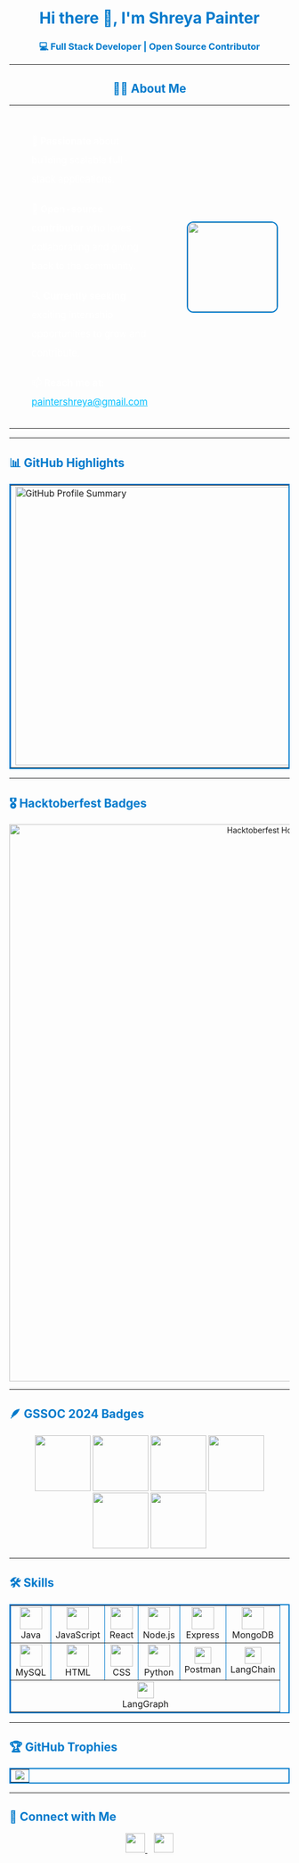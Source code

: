 <h1 align="center" style="color:#007acc;">Hi there 👋, I'm Shreya Painter</h1>
<h3 align="center" style="color:#007acc;">💻 Full Stack Developer | Open Source Contributor</h3>

---

<h2 align="center" style="color:#007acc;">👩‍💻 About Me</h2>

<table width="100%" cellspacing="0" cellpadding="0"  ">
  <tr>
    <td width="800em" align="left" valign="top" style="padding: 30px 40px; font-size: 17px; line-height: 2; color: #ffffff;">
      <p style="margin-bottom: 20px;">🚀 <strong>Passionate</strong> about building scalable full-stack applications.</p>
      <p style="margin-bottom: 20px;">🌱 <strong>Open-source contributor</strong> who loves collaborating and giving back to the community.</p>
      <p style="margin-bottom: 20px;">🔍 <strong>Currently seeking</strong> exciting internship opportunities to grow and contribute.</p>
      <p style="margin-bottom: 0;">📫 <strong>Reach me at:</strong> <a href="mailto:paintershreya@gmail.com" style="color:#00bfff;">paintershreya@gmail.com</a></p>
    </td>
    <td width="200em" align="center" style="padding: 30px;">
      <img src="https://user-images.githubusercontent.com/113302094/211284885-f4291eef-88a6-48cb-a06e-28c3481a75b0.gif"
           width="160"
           style="border: 2px solid #007acc; border-radius: 12px;" />
    </td>
  </tr>
</table>

---

<h2 style="color:#007acc;">📊 GitHub Highlights</h2>

<table width="100%" align="center" border="2" style="border: 2px solid #007acc;">
  <tr>
    <td>
      <img width="500em" src="https://github-profile-summary-cards.vercel.app/api/cards/profile-details?username=Shreya-1305&theme=2077" alt="GitHub Profile Summary"/>
    </td>
    <td>
      <img width="500em" src="https://github-readme-streak-stats.herokuapp.com/?user=Shreya-1305&theme=blue-green" alt="Streak Stats"/>
    </td>
  </tr>
</table>

---

<h2 style="color:#007acc;">🎖 Hacktoberfest Badges</h2>

<p align="center">
  <a href="https://holopin.io/@shreya1305" target="_blank">
    <img src="https://holopin.me/shreya1305" alt="Hacktoberfest Holopin Badgeboard" width="1000"/>
  </a>
</p>

---

<h2 style="color:#007acc;">🪶 GSSOC 2024 Badges</h2>

<p align="center">
  <img src="https://raw.githubusercontent.com/GSSoC24/Postman-Challenge/main/docs/assets/Postman%20White.png" width="100" height="100" />
  <img src="https://raw.githubusercontent.com/GSSoC24/Postman-Challenge/main/docs/assets/1.png"  width="100" height="100" />
  <img src="https://raw.githubusercontent.com/GSSoC24/Postman-Challenge/main/docs/assets/2.png"  width="100" height="100" />
  <img src="https://raw.githubusercontent.com/GSSoC24/Postman-Challenge/main/docs/assets/3.png"  width="100" height="100" />
  <img src="https://raw.githubusercontent.com/GSSoC24/Postman-Challenge/main/docs/assets/4.png"  width="100" height="100" />
  <img src="https://raw.githubusercontent.com/GSSoC24/Postman-Challenge/main/docs/assets/5.png"  width="100" height="100" />
</p>

---

<h2 style="color:#007acc;">🛠️ Skills</h2>

<table width="100%" align="center" border="2" style="border: 2px solid #007acc;">
  <tr>
    <td align="center"><img src="https://skillicons.dev/icons?i=java" width="40"/><br>Java</td>
    <td align="center"><img src="https://skillicons.dev/icons?i=js" width="40"/><br>JavaScript</td>
    <td align="center"><img src="https://skillicons.dev/icons?i=react" width="40"/><br>React</td>
    <td align="center"><img src="https://skillicons.dev/icons?i=nodejs" width="40"/><br>Node.js</td>
    <td align="center"><img src="https://skillicons.dev/icons?i=express" width="40"/><br>Express</td>
    <td align="center"><img src="https://skillicons.dev/icons?i=mongodb" width="40"/><br>MongoDB</td>
  </tr>
  <tr>
    <td align="center"><img src="https://skillicons.dev/icons?i=mysql" width="40"/><br>MySQL</td>
    <td align="center"><img src="https://skillicons.dev/icons?i=html" width="40"/><br>HTML</td>
    <td align="center"><img src="https://skillicons.dev/icons?i=css" width="40"/><br>CSS</td>
    <td align="center"><img src="https://skillicons.dev/icons?i=python" width="40"/><br>Python</td>
    <td align="center"><img src="https://www.vectorlogo.zone/logos/getpostman/getpostman-icon.svg" width="30"/><br>Postman</td>
    <td align="center"><img src="https://upload.vectorlogo.zone/logos/langchain/images/06d3d185-9e54-4a36-ae5a-5b1d82d59e2b.svg" width="30"/><br>LangChain</td>
  </tr>
  <tr>
    <td colspan="6" align="center">
      <img src="https://avatars.githubusercontent.com/u/162706523?s=200&v=4" width="30"/><br>LangGraph
    </td>
  </tr>
</table>

---

<h2 style="color:#007acc;">🏆 GitHub Trophies</h2>

<table width="100%" align="center" border="2" style="border: 2px solid #007acc;">
  <tr>
    <td align="center">
      <img src="https://github-profile-trophy.vercel.app/?username=Shreya-1305&theme=darkhub&margin-w=10&no-bg=true&no-frame=true" />
    </td>
  </tr>
</table>

---

<h2 style="color:#007acc;">🔗 Connect with Me</h2>

<p align="center">
  <a href="https://www.linkedin.com/in/shreya-painter-389168249/" target="_blank">
    <img src="https://skillicons.dev/icons?i=linkedin" height="35" />
  </a>
  &nbsp;&nbsp;
  <a href="mailto:paintershreya@gmail.com">
    <img src="https://skillicons.dev/icons?i=gmail" height="35"/>
  </a>
</p>
